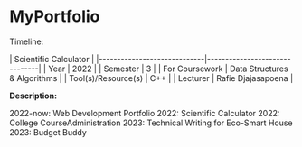 # MyPortfolio

Timeline:

| Scientific Calculator                                       |
|-----------------------------|-------------------------------|
| Year                        | 2022                          |
| Semester                    | 3                             |
| For Coursework              | Data Structures & Algorithms  |
| Tool(s)/Resource(s)         | C++                           |
| Lecturer                    | Rafie Djajasapoena            |

**Description:** 

2022-now: Web Development Portfolio
2022: Scientific Calculator
2022: College CourseAdministration
2023: Technical Writing for Eco-Smart House
2023: Budget Buddy
